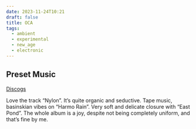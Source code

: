 ```yaml
---
date: 2023-11-24T10:21
draft: false
title: OCA
tags:
  - ambient
  - experimental
  - new_age
  - electronic
---
```

## Preset Music

[Discogs](https://www.discogs.com/master/2613074-OCA-Preset-Music)

Love the track “Nylon”. It’s quite organic and seductive. Tape music, basinskian vibes on “Harmo Rain”. Very soft and delicate closure with “East Pond”. The whole album is a joy, despite not being completely uniform, and that’s fine by me.